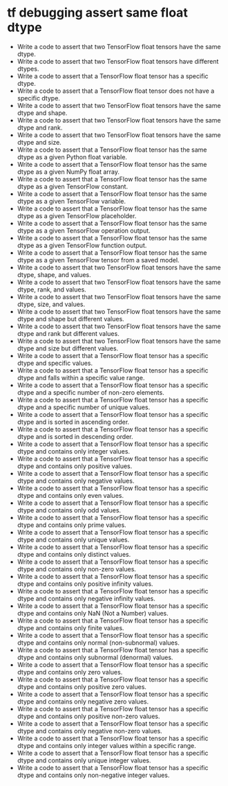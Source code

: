 # tf debugging assert same float dtype

- Write a code to assert that two TensorFlow float tensors have the same dtype.
- Write a code to assert that two TensorFlow float tensors have different dtypes.
- Write a code to assert that a TensorFlow float tensor has a specific dtype.
- Write a code to assert that a TensorFlow float tensor does not have a specific dtype.
- Write a code to assert that two TensorFlow float tensors have the same dtype and shape.
- Write a code to assert that two TensorFlow float tensors have the same dtype and rank.
- Write a code to assert that two TensorFlow float tensors have the same dtype and size.
- Write a code to assert that a TensorFlow float tensor has the same dtype as a given Python float variable.
- Write a code to assert that a TensorFlow float tensor has the same dtype as a given NumPy float array.
- Write a code to assert that a TensorFlow float tensor has the same dtype as a given TensorFlow constant.
- Write a code to assert that a TensorFlow float tensor has the same dtype as a given TensorFlow variable.
- Write a code to assert that a TensorFlow float tensor has the same dtype as a given TensorFlow placeholder.
- Write a code to assert that a TensorFlow float tensor has the same dtype as a given TensorFlow operation output.
- Write a code to assert that a TensorFlow float tensor has the same dtype as a given TensorFlow function output.
- Write a code to assert that a TensorFlow float tensor has the same dtype as a given TensorFlow tensor from a saved model.
- Write a code to assert that two TensorFlow float tensors have the same dtype, shape, and values.
- Write a code to assert that two TensorFlow float tensors have the same dtype, rank, and values.
- Write a code to assert that two TensorFlow float tensors have the same dtype, size, and values.
- Write a code to assert that two TensorFlow float tensors have the same dtype and shape but different values.
- Write a code to assert that two TensorFlow float tensors have the same dtype and rank but different values.
- Write a code to assert that two TensorFlow float tensors have the same dtype and size but different values.
- Write a code to assert that a TensorFlow float tensor has a specific dtype and specific values.
- Write a code to assert that a TensorFlow float tensor has a specific dtype and falls within a specific value range.
- Write a code to assert that a TensorFlow float tensor has a specific dtype and a specific number of non-zero elements.
- Write a code to assert that a TensorFlow float tensor has a specific dtype and a specific number of unique values.
- Write a code to assert that a TensorFlow float tensor has a specific dtype and is sorted in ascending order.
- Write a code to assert that a TensorFlow float tensor has a specific dtype and is sorted in descending order.
- Write a code to assert that a TensorFlow float tensor has a specific dtype and contains only integer values.
- Write a code to assert that a TensorFlow float tensor has a specific dtype and contains only positive values.
- Write a code to assert that a TensorFlow float tensor has a specific dtype and contains only negative values.
- Write a code to assert that a TensorFlow float tensor has a specific dtype and contains only even values.
- Write a code to assert that a TensorFlow float tensor has a specific dtype and contains only odd values.
- Write a code to assert that a TensorFlow float tensor has a specific dtype and contains only prime values.
- Write a code to assert that a TensorFlow float tensor has a specific dtype and contains only unique values.
- Write a code to assert that a TensorFlow float tensor has a specific dtype and contains only distinct values.
- Write a code to assert that a TensorFlow float tensor has a specific dtype and contains only non-zero values.
- Write a code to assert that a TensorFlow float tensor has a specific dtype and contains only positive infinity values.
- Write a code to assert that a TensorFlow float tensor has a specific dtype and contains only negative infinity values.
- Write a code to assert that a TensorFlow float tensor has a specific dtype and contains only NaN (Not a Number) values.
- Write a code to assert that a TensorFlow float tensor has a specific dtype and contains only finite values.
- Write a code to assert that a TensorFlow float tensor has a specific dtype and contains only normal (non-subnormal) values.
- Write a code to assert that a TensorFlow float tensor has a specific dtype and contains only subnormal (denormal) values.
- Write a code to assert that a TensorFlow float tensor has a specific dtype and contains only zero values.
- Write a code to assert that a TensorFlow float tensor has a specific dtype and contains only positive zero values.
- Write a code to assert that a TensorFlow float tensor has a specific dtype and contains only negative zero values.
- Write a code to assert that a TensorFlow float tensor has a specific dtype and contains only positive non-zero values.
- Write a code to assert that a TensorFlow float tensor has a specific dtype and contains only negative non-zero values.
- Write a code to assert that a TensorFlow float tensor has a specific dtype and contains only integer values within a specific range.
- Write a code to assert that a TensorFlow float tensor has a specific dtype and contains only unique integer values.
- Write a code to assert that a TensorFlow float tensor has a specific dtype and contains only non-negative integer values.
